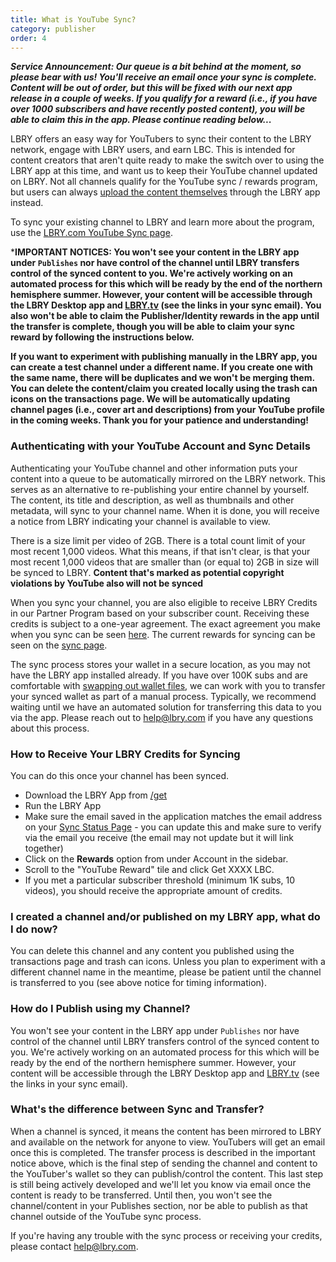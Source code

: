 ```yaml
---
title: What is YouTube Sync?
category: publisher
order: 4
---
```


***Service Announcement: Our queue is a bit behind at the moment, so please bear with us! You'll receive an email once your sync is complete. Content will be out of order, but this will be fixed with our next app release in a couple of weeks. If you qualify for a reward (i.e., if you have over 1000 subscribers and have recently posted content), you will be able to claim this in the app. Please continue reading below...***

LBRY offers an easy way for YouTubers to sync their content to the LBRY network, engage with LBRY users, and earn LBC. This is intended for content creators that aren't quite ready to make the switch over to using the LBRY app at this time, and want us to keep their YouTube channel updated on LBRY. Not all channels qualify for the YouTube sync / rewards program, but users can always [upload the content themselves](https://lbry.com/faq/how-to-publish) through the LBRY app instead. 

To sync your existing channel to LBRY and learn more about the program, use the [LBRY.com YouTube Sync page](/youtube).

***IMPORTANT NOTICES: You won't see your content in the LBRY app under `Publishes` nor have control of the channel until LBRY transfers control of the synced content to you. We're actively working on an automated process for this which will be ready by the end of the northern hemisphere summer. However, your content will be accessible through the LBRY Desktop app and [LBRY.tv](https://beta.lbry.tv) (see the links in your sync email). You also won't be able to claim the Publisher/Identity rewards in the app until the transfer is complete, though you will be able to claim your sync reward by following the instructions below.**

**If you want to experiment with publishing manually in the LBRY app, you can create a test channel under a different name. If you create one with the same name, there will be duplicates and we won't be merging them. You can delete the content/claim you created locally using the trash can icons on the transactions page. We will be automatically updating channel pages (i.e., cover art and descriptions) from your YouTube profile in the coming weeks. Thank you for your patience and understanding!**

### Authenticating with your YouTube Account and Sync Details
Authenticating your YouTube channel and other information puts your content into a queue to be automatically mirrored on the LBRY network. This serves as an alternative to re-publishing your entire channel by yourself. The content, its title and description, as well as thumbnails and other metadata, will sync to your channel name. When it is done, you will receive a notice from LBRY indicating your channel is available to view.

There is a size limit per video of 2GB. There is a total count limit of your most recent 1,000 videos. What this means, if that isn't clear, is that your most recent 1,000 videos that are smaller than (or equal to) 2GB in size will be synced to LBRY. **Content that's marked as potential copyright violations by YouTube also will not be synced**

When you sync your channel, you are also eligible to receive LBRY Credits in our Partner Program based on your subscriber count. Receiving these credits is subject to a one-year agreement. The exact agreement you make when you sync can be seen [here](/faq/youtube-terms). The current rewards for syncing can be seen on the [sync page](/youtube).

The sync process stores your wallet in a secure location, as you may not have the LBRY app installed already. If you have over 100K subs and are comfortable with [swapping out wallet files](/faq/how-to-backup-wallet), we can work with you to transfer your synced wallet as part of a manual process. Typically, we recommend waiting until we have an automated solution for transferring this data to you via the app. Please reach out to [help@lbry.com](mailto:help@lbry.com) if you have any questions about this process.

### How to Receive Your LBRY Credits for Syncing

You can do this once your channel has been synced.

- Download the LBRY App from [/get](https://lbry.com/get)
- Run the LBRY App
- Make sure the email saved in the application matches the email address on your [Sync Status Page](/youtube/status) - you can update this and make sure to verify via the email you receive (the email may not update but it will link together)
- Click on the **Rewards** option from under Account in the sidebar. 
- Scroll to the "YouTube Reward" tile and click Get XXXX LBC.
- If you met a particular subscriber threshold (minimum 1K subs, 10 videos), you should receive the appropriate amount of credits.

### I created a channel and/or published on my LBRY app, what do I do now?

You can delete this channel and any content you published using the transactions page and trash can icons. Unless you plan to experiment with a different channel name in the meantime, please be patient until the channel is transferred to you (see above notice for timing information). 

### How do I Publish using my Channel?

You won't see your content in the LBRY app under `Publishes` nor have control of the channel until LBRY transfers control of the synced content to you. We're actively working on an automated process for this which will be ready by the end of the northern hemisphere summer. However, your content will be accessible through the LBRY Desktop app and [LBRY.tv](https://beta.lbry.tv) (see the links in your sync email).

### What's the difference between Sync and Transfer?

When a channel is synced, it means the content has been mirrored to LBRY and available on the network for anyone to view. YouTubers will get an email once this is completed. The transfer process is described in the important notice above, which is the final step of sending the channel and content to the YouTuber's wallet so they can publish/control the content. This last step is still being actively developed and we'll let you know via email once the content is ready to be transferred. Until then, you won't see the channel/content in your Publishes section, nor be able to publish as that channel outside of the YouTube sync process. 


If you're having any trouble with the sync process or receiving your credits, please contact [help@lbry.com](mailto:help@lbry.com).
